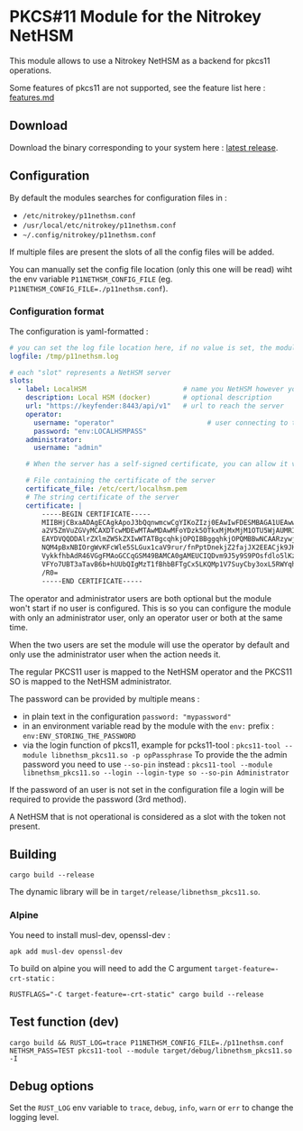 # PKCS#11 Module for the Nitrokey NetHSM

This module allows to use a Nitrokey NetHSM as a backend for pkcs11 operations.

Some features of pkcs11 are not supported, see the feature list here : [features.md](./features.md)

## Download

Download the binary corresponding to your system here : [latest release](https://github.com/Nitrokey/nethsm-pkcs11/releases).

## Configuration

By default the modules searches for configuration files in :

- `/etc/nitrokey/p11nethsm.conf`
- `/usr/local/etc/nitrokey/p11nethsm.conf`
- `~/.config/nitrokey/p11nethsm.conf`

If multiple files are present the slots of all the config files will be added.

You can manually set the config file location (only this one will be read) wiht the env variable `P11NETHSM_CONFIG_FILE` (eg. `P11NETHSM_CONFIG_FILE=./p11nethsm.conf`).

### Configuration format

The configuration is yaml-formatted :

```yml
# you can set the log file location here, if no value is set, the module will only output to stderr
logfile: /tmp/p11nethsm.log

# each "slot" represents a NetHSM server
slots:
  - label: LocalHSM                        # name you NetHSM however you want
    description: Local HSM (docker)        # optional description
    url: "https://keyfender:8443/api/v1"   # url to reach the server
    operator:
      username: "operator"                       # user connecting to the NetHSM server
      password: "env:LOCALHSMPASS"    
    administrator:
      username: "admin"

    # When the server has a self-signed certificate, you can allow it via two ways :

    # File containing the certificate of the server
    certificate_file: /etc/cert/localhsm.pem
    # The string certificate of the server
    certificate: |
        -----BEGIN CERTIFICATE-----
        MIIBHjCBxaADAgECAgkApoJ3bQqnwmcwCgYIKoZIzj0EAwIwFDESMBAGA1UEAwwJ
        a2V5ZmVuZGVyMCAXDTcwMDEwMTAwMDAwMFoYDzk5OTkxMjMxMjM1OTU5WjAUMRIw
        EAYDVQQDDAlrZXlmZW5kZXIwWTATBgcqhkjOPQIBBggqhkjOPQMBBwNCAARzywjh
        NQM4pBxNBIOrgWvKFcWle5SLGux1caV9rur/fnPptDnekjZ2fajJX2EEACjk9JKw
        VykkfhbAdR46VGgFMAoGCCqGSM49BAMCA0gAMEUCIQDvm9J5y9S9POsfdlo5lKzg
        VFYo7UBT3aTavB6b+hUUbQIgMzT1fBhbBFTgCx5LKQMp1V7SuyCby3oxL5RWYqhl
        /R0=
        -----END CERTIFICATE-----
```

The operator and administrator users are both optional but the module won't start if no user is configured. This is so you can configure the module with only an administrator user, only an operator user or both at the same time.

When the two users are set the module will use the operator by default and only use the administrator user when the action needs it.

The regular PKCS11 user is mapped to the NetHSM operator and the PKCS11 SO is mapped to the NetHSM administrator.

The password can be provided by multiple means :

- in plain text in the configuration `password: "mypassword"`
- in an environment variable read by the module with the `env:` prefix : `env:ENV_STORING_THE_PASSWORD`
- via the login function of pkcs11, example for pcks11-tool : `pkcs11-tool --module libnethsm_pkcs11.so -p opPassphrase`
  To provide the the admin password you need to use `--so-pin` instead : `pkcs11-tool --module libnethsm_pkcs11.so --login --login-type so --so-pin Administrator`

If the password of an user is not set in the configuration file a login will be required to provide the password (3rd method).

A NetHSM that is not operational is considered as a slot with the token not present.

## Building

```
cargo build --release
```

The dynamic library will be in `target/release/libnethsm_pkcs11.so`.

### Alpine

You need to install musl-dev, openssl-dev :

```
apk add musl-dev openssl-dev
```

To build on alpine you will need to add the C argument `target-feature=-crt-static` : 

```
RUSTFLAGS="-C target-feature=-crt-static" cargo build --release
```


## Test function (dev)

```
cargo build && RUST_LOG=trace P11NETHSM_CONFIG_FILE=./p11nethsm.conf NETHSM_PASS=TEST pkcs11-tool --module target/debug/libnethsm_pkcs11.so -I 
```

## Debug options

Set the `RUST_LOG` env variable to `trace`, `debug`, `info`, `warn` or `err` to change the logging level.
